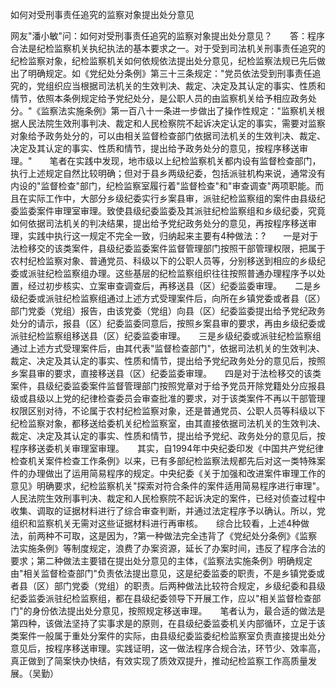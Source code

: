 如何对受刑事责任追究的监察对象提出处分意见

网友"潘小敏"问：如何对受刑事责任追究的监察对象提出处分意见？　　答：程序合法是纪检监察机关执纪执法的基本要求之一。对于受到司法机关刑事责任追究的纪检监察对象，纪检监察机关如何依规依法提出处分意见，纪检监察法规已先后做出了明确规定。如《党纪处分条例》第三十三条规定："党员依法受到刑事责任追究的，党组织应当根据司法机关的生效判决、裁定、决定及其认定的事实、性质和情节，依照本条例规定给予党纪处分，是公职人员的由监察机关给予相应政务处分。"《监察法实施条例》第一百八十一条进一步做出了操作性规定："监察机关根据人民法院生效刑事判决、裁定和人民检察院不起诉决定认定的事实，需要对监察对象给予政务处分的，可以由相关监督检查部门依据司法机关的生效判决、裁定、决定及其认定的事实、性质和情节，提出给予政务处分的意见，按程序移送审理。"　　笔者在实践中发现，地市级以上纪检监察机关都内设有监督检查部门，执行上述规定自然比较明确；但对于县乡两级纪委，包括派驻机构来说，通常没有内设的"监督检查"部门，纪检监察室履行着"监督检查"和"审查调查"两项职能。而且在实际工作中，大部分乡级纪委实行乡案县审，派驻纪检监察组的案件由县级纪委监委案件审理室审理。致使县级纪委监委及其派驻纪检监察组和乡级纪委，究竟如何依据司法机关的判决结果，提出给予党纪政务处分的意见，再按程序移送审理，实践中执行这一规定不完全一致，归纳起来主要有4种做法：?　　一是对于法检移交的该类案件，县级纪委监委案件监督管理部门按照干部管理权限，把属于农村纪检监察对象、普通党员、科级以下的公职人员等，分别移送到相应的乡级纪委或派驻纪检监察组办理。这些基层的纪检监察组织往往按照普通办理程序予以处置，经过初步核实、立案审查调查后，再移送县（区）纪委监委审理。　　二是乡级纪委或派驻纪检监察组通过上述方式受理案件后，向所在乡镇党委或者县（区）部门党委（党组）报告，由该党委（党组）向县（区）纪委监委提出给予党纪政务处分的请示，报县（区）纪委监委同意后，按照乡案县审的要求，再由乡级纪委或派驻纪检监察组移送县（区）纪委监委审理。　　三是乡级纪委或派驻纪检监察组通过上述方式受理案件后，由其代表"监督检查部门"，依据司法机关的生效判决、裁定、决定及其认定的事实、性质和情节，提出给予党纪政务处分的意见后，按照乡案县审的要求，直接移送县（区）纪委监委审理。　　四是对于法检移交的该类案件，县级纪委监委案件监督管理部门按照党章对于给予党员开除党籍处分应报县级或县级以上党的纪律检查委员会审查批准的要求，对于该类案件不再以干部管理权限区别对待，不论属于农村纪检监察对象，还是普通党员、公职人员等科级以下纪检监察对象，都移送给委机关纪检监察室，由其直接依据司法机关的生效判决、裁定、决定及其认定的事实、性质和情节，提出给予党纪、政务处分的意见后，按程序移送委机关审理室审理。　　其实，自1994年中央纪委印发《中国共产党纪律检查机关案件检查工作条例》以来，已有多部纪检监察法规都先后对这一类特殊案件的办理做出了运用简易程序的规定。中央纪委《关于加强和改进案件审理工作的意见》明确要求，纪检监察机关"探索对符合条件的案件适用简易程序进行审理"。人民法院生效刑事判决、裁定和人民检察院不起诉决定的案件，已经对侦查过程中收集、调取的证据材料进行了综合审查判断，并通过法定程序予以确认。所以，党组织和监察机关无需对这些证据材料进行再审核。　　综合比较看，上述4种做法，前两种不可取，这是因为，?第一种做法完全违背了《党纪处分条例》《监察法实施条例》等制度规定，浪费了办案资源，延长了办案时间，违反了程序合法的要求；第二种做法主要错在提出处分意见的主体，《监察法实施条例》明确规定由"相关监督检查部门"负责依法提出意见，这是纪委监委的职责，不是乡镇党委或者县（区）部门党委（党组）的职责。后两种做法比较符合规定，乡级纪委和县级纪委监委派驻纪检监察组，都在县级纪委领导下开展工作，应以"相关监督检查部门"的身份依法提出处分意见，按照规定移送审理。　　笔者认为，最合适的做法是第四种，该做法坚持了实事求是的原则，在县级纪委监委机关内部循环，立足于该类案件一般属于重处分案件的实际，由县级纪委监委纪检监察室负责直接提出处分意见后，按程序移送审理。实践证明，这一做法程序合规合法，环节少、效率高，真正做到了简案快办快结，有效实现了质效双提升，推动纪检监察工作高质量发展。（吴勤）
